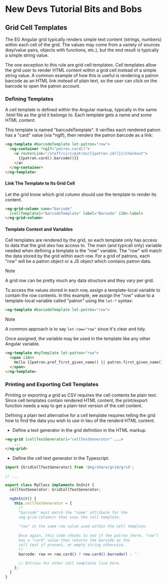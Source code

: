 # New Devs Tutorial Bits and Bobs

## Grid Cell Templates

The EG Angular grid typically renders simple text content (strings, numbers)
within each cell of the grid.  The values may come from a variety of sources
(key/value pairs, objects with functions, etc.), but the end result is typically
a simple string value.

The one exception to this rule are grid cell templates.  Cell templates
allow the grid user to render HTML content within a grid cell instead of
a simple string value.  A common example of how this is useful is rendering
a patron barcode as an HTML link instead of plain text, so the user can
click on the barcode to open the patron account.

### Defining Templates

A cell template is defined within the Angular markup, typically in the same 
.html file as the grid it belongs to.  Each template gets a name and some 
HTML content.  

This template is named "barcodeTemplate".  It verifies each rendered patron
has a "card" value (via \*ngIf), then renders the patron barcode as a link:

```html
<ng-template #barcodeTemplate let-patron="row">                                   
  <ng-container *ngIf="patron.card()">                                            
    <a routerLink="/staff/circ/patron/{{patron.id()}}/checkout">                  
      {{patron.card().barcode()}}                                                 
    </a>                                                                     
  </ng-container>                                                            
</ng-template>      
```

#### Link The Template to Its Grid Cell

Let the grid know which grid column should use the template to
render its content.

```html
<eg-grid-column name="barcode" 
  [cellTemplate]="barcodeTemplate" label="Barcode" i18n-label>                                              
</eg-grid-column>       
```

#### Template Context and Variables

Cell templates are rendered by the grid, so each template only has 
access to data that the grid also has access to.  The main (and typicall 
only) variable needed when defining a template is the "row" variable. 
The "row" will match the data stored by the grid within each row.  For a 
grid of patrons, each "row" will be a patron object or a JS object which
contains patron data.  

> [!NOTE]
> A grid row can be pretty much any data structure and they vary per grid.

To access the values stored in each row, assign a template-local variable
to contain the row contents.  In this example, we assign the "row" value
to a template-local variable called "patron" using the `let-*` syntax:

```html
<ng-template #barcodeTemplate let-patron="row">
```

> [!NOTE]
> A common approach is to say `let-row="row"` since it's clear and tidy.

Once assigned, the variable may be used in the template like any other
Angular variable.

```html
<ng-template #myTemplate let-patron="row">                                   
  <span i18n>
    Hello {{patron.pref_first_given_name() || patron.first_given_name()}}!
  </span>
</ng-template>
```


### Printing and Exporting Cell Templates

Printing or exporting a grid as CSV requires the cell contents be
plain text.  Since cell templates contain rendered HTML content, the
print/export function needs a way to get a plain-text version of the
cell content.

Defining a plain text alternative for a cell template requires telling
the grid how to find the data you wish to use in lieu of the 
renderd HTML content.

* Define a text generator in the grid definition in the HTML markup.
```html
<eg-grid [cellTextGenerator]="cellTextGenerator" ...>
    ...
</eg-grid>
```
* Define the cell text generator in the Typescript:
```ts
import {GridCellTextGenerator} from '@eg/share/grid/grid';

// ...

export class MyClass implements OnInit {
  cellTextGenerator: GridCellTextGenerator;

  ngOnInit() {
    this.cellTextGenerator = {
      /*
      "barcode" must match the "name" attribute for the 
      <eg-grid-column/> that uses the cell template.
      
      "row" is the same row value used within the cell template.
     
      Once again, this code checks to ses if the patron (here, "row")
      has a "card" value then returns the barcode as the
      cell text if present, or empty string otherwise.
      */
      barcode: row => row.card() ? row.card().barcode() : ''

      // Entries for other cell templates live here.
    };
  }
}
```




